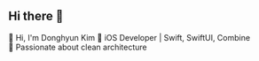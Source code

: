 ## Hi there 👋

👋 Hi, I'm Donghyun Kim
🚀 iOS Developer | Swift, SwiftUI, Combine  
📌 Passionate about clean architecture

<!--
**eastsunshinee/eastsunshinee** is a ✨ _special_ ✨ repository because its `README.md` (this file) appears on your GitHub profile.

Here are some ideas to get you started:

- 🔭 I’m currently working on ...
- 🌱 I’m currently learning ...
- 👯 I’m looking to collaborate on ...
- 🤔 I’m looking for help with ...
- 💬 Ask me about ...
- 📫 How to reach me: ...
- 😄 Pronouns: ...
- ⚡ Fun fact: ...

# 👋 Hi, I'm [Your Name]
🚀 Senior iOS Developer | Swift, SwiftUI, Combine  
📌 Passionate about clean architecture & UI/UX  
💡 Building portfolio projects using modern iOS frameworks  

## 🌟 Featured Projects
- [🚗 Custom TabBar & Interactive Navigation](https://github.com/YOUR_USERNAME/custom-tabbar)
- [📱 Community App with Chat & Posts](https://github.com/YOUR_USERNAME/community-app)
- [🛍️ Shopping App (MVVM + SwiftUI)](https://github.com/YOUR_USERNAME/shopping-app)

### 💬 Connect with me  
📧 Email: your@email.com  
🔗 [LinkedIn](https://www.linkedin.com/in/yourname) | [GitHub](https://github.com/YOUR_USERNAME)  

-->

